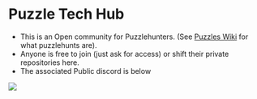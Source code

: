 # Puzzle Tech Hub

- This is an Open community for Puzzlehunters. (See [Puzzles Wiki](https://www.puzzles.wiki/wiki/Puzzle_Hunt) for what puzzlehunts are). 
- Anyone is free to join (just ask for access) or shift their private repositories here.
- The associated Public discord is below

[![](https://discordapp.com/api/guilds/1204637356863262801/widget.png?style=banner3)](https://discord.gg/kgTK5eD7XY)

